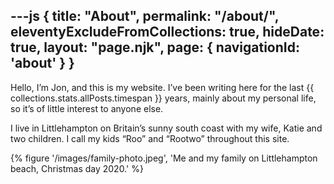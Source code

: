 ---js
{
  title: "About",
  permalink: "/about/",
  eleventyExcludeFromCollections: true,
  hideDate: true,
  layout: "page.njk",
  page: {
    navigationId: 'about'
  }
}
---
Hello, I’m Jon, and this is my website. I’ve been writing here for the last {{ collections.stats.allPosts.timespan }} years, mainly about my personal life, so it’s of little interest to anyone else. 

I live in Littlehampton on Britain’s sunny south coast with my wife, Katie and two children. I call my kids “Roo” and “Rootwo” throughout this site.

{% figure '/images/family-photo.jpeg', 'Me and my family on Littlehampton beach, Christmas day 2020.' %}